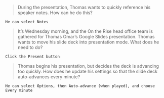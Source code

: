>During the presentation, Thomas wants to quickly reference his speaker notes. How can he do this?
```
He can select Notes
```

>It’s Wednesday morning, and the On the Rise head office team is gathered for Thomas Omar’s Google Slides presentation. Thomas wants to move his slide deck into presentation mode. What does he need to do?
```
Click the Present button
```

>Thomas begins his presentation, but decides the deck is advancing too quickly. How does he update his settings so that the slide deck auto-advances every minute?
```
He can select Options, then Auto-advance (when played), and choose Every minute
```